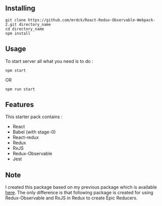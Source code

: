 ## Installing 
```
git clone https://github.com/mrdck/React-Redux-Observable-Webpack-2.git directory_name
cd directory_name
npm install
```

## Usage

To start server all what you need is to do :
```
npm start 
```
OR

```
npm run start
```

## Features

This starter pack contains :

* React
* Babel (with stage-0)
* React-redux
* Redux
* RxJS
* Redux-Observable
* Jest


## Note

I created this package based on my previous package which is available [here](https://github.com/mrdck/React-Webpack2-Babel-Starter-Files). The only difference is that following package is created
for using Redux-Observable and RxJS in Redux to create Epic Reducers.




